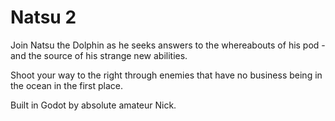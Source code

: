 # Natsu 2

Join Natsu the Dolphin as he seeks answers to the whereabouts of his pod - and the source of his strange new abilities. 

Shoot your way to the right through enemies that have no business being in the ocean in the first place. 

Built in Godot by absolute amateur Nick. 
